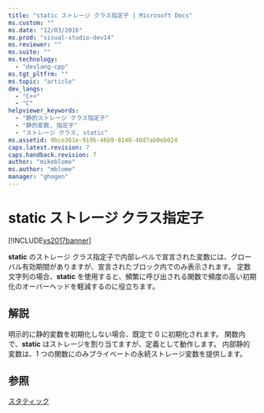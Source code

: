 ```yaml
---
title: "static ストレージ クラス指定子 | Microsoft Docs"
ms.custom: ""
ms.date: "12/03/2016"
ms.prod: "visual-studio-dev14"
ms.reviewer: ""
ms.suite: ""
ms.technology: 
  - "devlang-cpp"
ms.tgt_pltfrm: ""
ms.topic: "article"
dev_langs: 
  - "C++"
  - "C"
helpviewer_keywords: 
  - "静的ストレージ クラス指定子"
  - "静的変数, 指定子"
  - "ストレージ クラス, static"
ms.assetid: 9bce361e-919b-46b9-8148-40d7ab0eb024
caps.latest.revision: 7
caps.handback.revision: 7
author: "mikeblome"
ms.author: "mblome"
manager: "ghogen"
---
```

# static ストレージ クラス指定子
[!INCLUDE[vs2017banner](../assembler/inline/includes/vs2017banner.md)]

**static** のストレージ クラス指定子で内部レベルで宣言された変数には、グローバル有効期間がありますが、宣言されたブロック内でのみ表示されます。  定数文字列の場合、**static** を使用すると、頻繁に呼び出される関数で頻度の高い初期化のオーバーヘッドを軽減するのに役立ちます。  
  
## 解説  
 明示的に静的変数を初期化しない場合、既定で 0 に初期化されます。  関数内で、**static** はストレージを割り当てますが、定義として動作します。  内部静的変数は、1 つの関数にのみプライベートの永続ストレージ変数を提供します。  
  
## 参照  
 [スタティック](../misc/static-cpp.md)